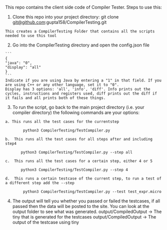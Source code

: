 This repo contains the client side code of Compiler Tester. Steps to use this:
  1. Clone this repo into your project directory:
      git clone git@github.com:gupta158/CompilerTesting.git

    This creates a CompilerTesting Folder that contains all the scripts needed to use this tool

  2. Go into the CompilerTesting directory and open the config.json file

    ```
    { 
    "java": "0", 
    "display": "all"
    }
    ```
    Indicate if you are using Java by entering a "1" in that field. If you are using C++ or any other language, set it to "0".
    Display has 3 options: 'all', 'info', 'diff'. Info prints out the cycles, instructions and registers used, diff prints out the diff if it fails and all prints both of these things. 

  3. To run the script, go back to the main project directory (i.e. your compiler directory) the following commands are your options:
    
    a. This runs all the test cases for the currentstep

            python3 CompilerTesting/TestCompiler.py
          
    b.  This runs all the test cases for all steps after and including step4
    
           python3 CompilerTesting/TestCompiler.py --step all
           
    c.  This runs all the test cases for a certain step, either 4 or 5
  
           python3 CompilerTesting/TestCompiler.py --step 4  
           
    d.  This runs a certain testcase of the current step, to run a test of a different step add the --step
    
            python3 CompilerTesting/TestCompiler.py --test test_expr.micro
    
          

  4. The output will tell you whether you passed or failed the testcases, if all passed then the data will be posted to the site. You can look at the output folder to see what was generated.
      output/CompiledOutput -> The tiny that is generated for the testcases
      output/CompiledOutput -> The output of the testcase using tiny

